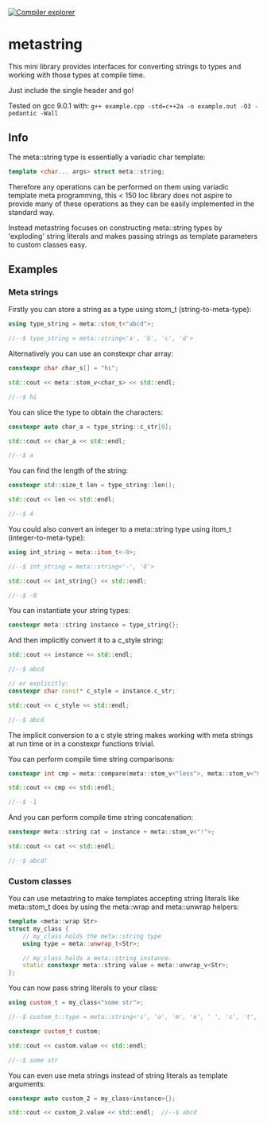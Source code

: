 [![Compiler explorer](https://img.shields.io/badge/compiler_explorer-online-blue.svg)](https://godbolt.org/z/EnYz8z)

# metastring

This mini library provides interfaces for converting strings to types and working with those types at compile time.

Just include the single header and go!

Tested on gcc 9.0.1 with: `g++ example.cpp -std=c++2a -o example.out -O3 -pedantic -Wall`

## Info

The meta::string type is essentially a variadic char template:

```c++
template <char... args> struct meta::string;
```

Therefore any operations can be performed on them using variadic template meta programming, this < 150 loc library does 
not aspire to provide many of these operations as they can be easily implemented in the standard way.

Instead metastring focuses on constructing meta::string types by 'exploding' string literals and makes passing strings as template parameters to custom classes easy.

## Examples

### Meta strings

Firstly you can store a string as a type using stom_t (string-to-meta-type):
```c++
using type_string = meta::stom_t<"abcd">;

//--$ type_string = meta::string<'a', 'b', 'c', 'd'>
```
Alternatively you can use an constexpr char array:
```c++
constexpr char char_s[] = "hi";

std::cout << meta::stom_v<char_s> << std::endl; 

//--$ hi
```
You can slice the type to obtain the characters:
```c++
constexpr auto char_a = type_string::c_str[0];

std::cout << char_a << std::endl;  

//--$ a
```
You can find the length of the string:
```c++
constexpr std::size_t len = type_string::len();

std::cout << len << std::endl;  

//--$ 4
```
You could also convert an integer to a meta::string type using itom_t (integer-to-meta-type):
```c++
using int_string = meta::itom_t<-8>;

//--$ int_string = meta::string<'-', '8'>

std::cout << int_string{} << std::endl;  

//--$ -8
```
You can instantiate your string types:
```c++
constexpr meta::string instance = type_string{};
```
And then implicitly convert it to a c_style string:
```c++
std::cout << instance << std::endl;  

//--$ abcd

// or explicitly:
constexpr char const* c_style = instance.c_str;

std::cout << c_style << std::endl;  

//--$ abcd
```
The implicit conversion to a c style string makes working with meta strings at run time or in a constexpr functions trivial.

You can perform compile time string comparisons:
```c++
constexpr int cmp = meta::compare(meta::stom_v<"less">, meta::stom_v<"more">);

std::cout << cmp << std::endl;  

//--$ -1
```
And you can perform compile time string concatenation: 
```c++
constexpr meta::string cat = instance + meta::stom_v<"!">;

std::cout << cat << std::endl;  

//--$ abcd!
```

### Custom classes 

You can use metastring to make templates accepting string literals like meta::stom_t does by using the meta::wrap and meta::unwrap helpers:
```c++
template <meta::wrap Str>
struct my_class {
    // my_class holds the meta::string type
    using type = meta::unwrap_t<Str>;

    // my_class holds a meta::string instance.
    static constexpr meta::string value = meta::unwrap_v<Str>;
};
```
You can now pass string literals to your class:
```c++
using custom_t = my_class<"some str">;

//--$ custom_t::type = meta::string<'s', 'o', 'm', 'e', ' ', 's', 't', 'r'>

constexpr custom_t custom;

std::cout << custom.value << std::endl;  

//--$ some str
```
You can even use meta strings instead of string literals as template arguments:
```c++
constexpr auto custom_2 = my_class<instance>{};

std::cout << custom_2.value << std::endl;  //--$ abcd
```

